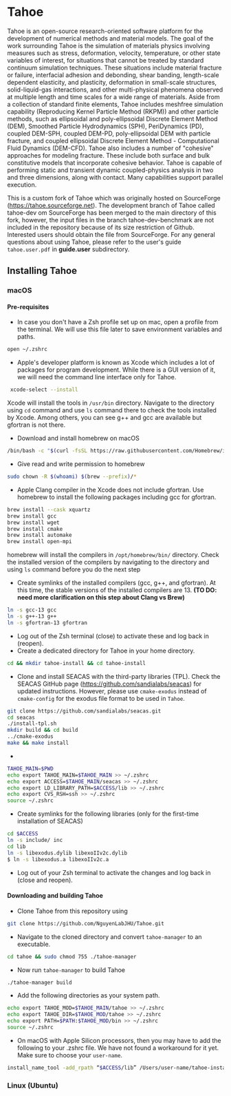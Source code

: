 # Tahoe 

Tahoe is an open-source research-oriented software platform for the development of numerical methods and material models. The goal of the work surrounding Tahoe is the simulation of materials physics involving measures such as stress, deformation, velocity, temperature, or other state variables of interest, for situations that cannot be treated by standard continuum simulation techniques. These situations include material fracture or failure, interfacial adhesion and debonding, shear banding, length-scale dependent elasticity, and plasticity, deformation in small-scale structures, solid-liquid-gas interactions, and other multi-physical phenomena observed at multiple length and time scales for a wide range of materials. Aside from a collection of standard finite elements, Tahoe includes meshfree simulation capability (Reproducing Kernel Particle Method (RKPM)) and other particle methods, such as ellipsoidal and poly-ellipsoidal Discrete Element Method (DEM), Smoothed Particle Hydrodynamics (SPH), PeriDynamics (PD), coupled DEM-SPH, coupled DEM-PD, poly-ellipsoidal DEM with particle fracture, and coupled ellipsoidal Discrete Element Method - Computational Fluid Dynamics (DEM-CFD). Tahoe also includes a number of "cohesive" approaches for modeling fracture. These include both surface and bulk constitutive models that incorporate cohesive behavior. Tahoe is capable of performing static and transient dynamic coupled-physics analysis in two and three dimensions, along with contact. Many capabilities support parallel execution.

This is a custom fork of Tahoe which was originally hosted on SourceForge (https://tahoe.sourceforge.net). The development branch of Tahoe called tahoe-dev om SourceForge has been merged to the main directory of this fork, however, the input files in the branch tahoe-dev-benchmark are not included in the repository because of its size restriction of Github. Interested users should obtain the file from SourceForge. For any general questions about using Tahoe, please refer to the user's guide ```tahoe.user.pdf``` in **guide.user** subdirectory.

## Installing Tahoe

### macOS


#### Pre-requisites

- In case you don't have a Zsh profile set up on mac, open a profile from the terminal. We will use this file later to save environment variables and paths.
```bash
open ~/.zshrc
```
- Apple's developer platform is known as Xcode which includes a lot of packages for program development. While there is a GUI version of it, we will need the command line interface only for Tahoe.
```bash
 xcode-select --install
```
Xcode will install the tools in ```/usr/bin``` directory. Navigate to the directory using ```cd``` command and use ```ls``` command there to check the tools installed by Xcode. Among others, you can see g++ and gcc are available but gfortran is not there.
- Download and install homebrew on macOS
```bash
/bin/bash -c "$(curl -fsSL https://raw.githubusercontent.com/Homebrew/install/HEAD/install.sh)"
```
- Give read and write permission to homebrew
```bash
sudo chown -R $(whoami) $(brew --prefix)/*
```
-  Apple Clang compiler in the Xcode does not include gfortran. Use homebrew to install the following packages including gcc for gfortran.
```bash
brew install --cask xquartz
brew install gcc
brew install wget
brew install cmake
brew install automake
brew install open-mpi
```
homebrew will install the compilers in ```/opt/homebrew/bin/``` directory. Check the installed version of the compilers by navigating to the directory and using ```ls``` command before you do the next step 
- Create symlinks of the installed compilers (gcc, g++, and gfortran). At this time, the stable versions of the installed compilers are 13. **(TO DO: need more clarification on this step about Clang vs Brew)**
```bash
ln -s gcc-13 gcc
ln -s g++-13 g++
ln -s gfortran-13 gfortran
```
- Log out of the Zsh terminal (close) to activate these and log back in (reopen).
- Create a dedicated directory for Tahoe in your home directory.
```bash
cd && mkdir tahoe-install && cd tahoe-install
```
- Clone and install SEACAS with the third-party libraries (TPL). Check the SEACAS GitHub page (https://github.com/sandialabs/seacas) for updated instructions. However, please use ```cmake-exodus``` instead of ```cmake-config``` for the exodus file format to be used in ```Tahoe```.
```bash
git clone https://github.com/sandialabs/seacas.git
cd seacas
./install-tpl.sh
mkdir build && cd build
../cmake-exodus
make && make install
```
-
```bash
TAHOE_MAIN=$PWD
echo export TAHOE_MAIN=$TAHOE_MAIN >> ~/.zshrc
echo export ACCESS=$TAHOE_MAIN/seacas >> ~/.zshrc
echo export LD_LIBRARY_PATH=$ACCESS/lib >> ~/.zshrc
echo export CVS_RSH=ssh >> ~/.zshrc
source ~/.zshrc
```
- Create symlinks for the following libraries (only for the first-time installation of SEACAS)
```bash
cd $ACCESS
ln -s include/ inc
cd lib
ln -s libexodus.dylib libexoIIv2c.dylib
$ ln -s libexodus.a libexoIIv2c.a
```
- Log out of your Zsh terminal to activate the changes and log back in (close and reopen).


#### Downloading and building Tahoe

- Clone Tahoe from this repository using
```bash
git clone https://github.com/NguyenLabJHU/Tahoe.git
```
- Navigate to the cloned directory and convert ```tahoe-manager``` to an executable.
```bash
cd tahoe && sudo chmod 755 ./tahoe-manager
```
- Now run ```tahoe-manager``` to build Tahoe
```bash
./tahoe-manager build
```
- Add the following directories as your system path.
```bash
echo export TAHOE_MOD=$TAHOE_MAIN/tahoe >> ~/.zshrc
echo export TAHOE_DIR=$TAHOE_MOD/tahoe >> ~/.zshrc
echo export PATH=$PATH:$TAHOE_MOD/bin >> ~/.zshrc
source ~/.zshrc 
```
- On macOS with Apple Silicon processors, then you may have to add the following to your .zshrc file. We have not found a workaround for it yet. Make sure to choose your ```user-name```.
```bash
install_name_tool -add_rpath “$ACCESS/lib” /Users/user-name/tahoe-install/tahoe/tahoe/tahoe
```


### Linux (Ubuntu)
